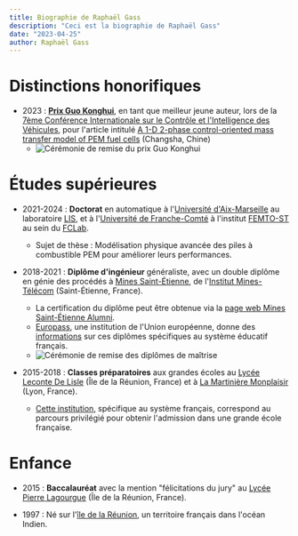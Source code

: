 ```yaml
---
title: Biographie de Raphaël Gass
description: "Ceci est la biographie de Raphaël Gass"
date: "2023-04-25"
author: Raphaël Gass
---
```


# Distinctions honorifiques

- 2023 : **[Prix Guo Konghui](../resources/Guo_Konghui_award.pdf)**, en tant que meilleur jeune auteur, lors de la [7ème Conférence Internationale sur le Contrôle et l'Intelligence des Véhicules](http://www.ascl.jlu.edu.cn/vci/cvci2023.htm), pour l'article intitulé [A 1-D 2-phase control-oriented mass transfer model of PEM fuel cells](https://ieeexplore.ieee.org/document/10397331) (Changsha, Chine)
	- ![Cérémonie de remise du prix Guo Konghui](../resources/Guo_Konghui_award_ceremony.jpg)

# Études supérieures

- 2021-2024 : **Doctorat** en automatique à l'[Université d'Aix-Marseille](https://www.univ-amu.fr/) au laboratoire [LIS](https://www.lis-lab.fr/), et à l'[Université de Franche-Comté](https://www.univ-fcomte.fr/) à l'institut [FEMTO-ST](https://www.femto-st.fr/en) au sein du [FCLab](https://www.fclab.fr/).
	- Sujet de thèse : Modélisation physique avancée des piles à combustible PEM pour améliorer leurs performances.

- 2018-2021 : **Diplôme d'ingénieur** généraliste, avec un double diplôme en génie des procédés à [Mines Saint-Étienne](https://www.mines-stetienne.fr/), de l'[Institut Mines-Télécom](https://www.imt.fr/) (Saint-Étienne, France).
	- La certification du diplôme peut être obtenue via la [page web Mines Saint-Étienne Alumni](https://mines-saint-etienne.org/fr/addressbook/fullsearch/index).
	- [Europass](https://europass.europa.eu/fr), une institution de l'Union européenne, donne des [informations](../resources/Europass_informations.pdf) sur ces diplômes spécifiques au système éducatif français.
	- ![Cérémonie de remise des diplômes de maîtrise](../resources/Master_degree_ceremony.JPG)
	
- 2015-2018 : **Classes préparatoires** aux grandes écoles au [Lycée Leconte De Lisle](https://etab.ac-reunion.fr/lyc-leconte-de-lisle/) (Île de la Réunion, France) et à [La Martinière Monplaisir](https://martiniere-monplaisir.ent.auvergnerhonealpes.fr/) (Lyon, France).
	- [Cette institution](https://en.wikipedia.org/wiki/Classe_pr%C3%A9paratoire_aux_grandes_%C3%A9coles), spécifique au système français, correspond au parcours privilégié pour obtenir l'admission dans une grande école française.

# Enfance

- 2015 : **Baccalauréat** avec la mention "félicitations du jury" au [Lycée Pierre Lagourgue](https://etab.ac-reunion.fr/lyc-pierre-lagourgue/) (Île de la Réunion, France).

- 1997 : Né sur l'[île de la Réunion](https://en.wikipedia.org/wiki/R%C3%A9union), un territoire français dans l'océan Indien.
```
